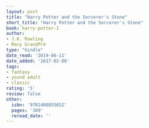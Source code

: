 ```yaml
---
layout: post
title: "Harry Potter and the Sorcerer's Stone"
short_title: "Harry Potter and the Sorcerer's Stone"
book: harry-potter-1
author:
- J.K. Rowling
- Mary GrandPré
type: "kindle"
date_read: '2019-06-11'
date_added: '2017-02-08'
tags:
- fantasy
- yound adult
- classic
rating: '5'
review: false
other:
  isbn: '9781408855652'
  pages: '309'
  reread_date: ''
---
```

